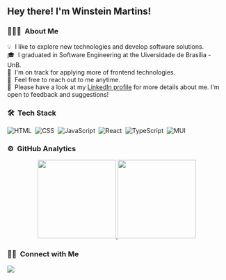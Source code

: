 <h2>Hey there! I'm Winstein Martins!</h2>

### 👨🏻‍💻 &nbsp;About Me

💡 &nbsp;I like to explore new technologies and develop software solutions.\
🎓 &nbsp;I graduated in Software Engineering at the Uiversidade de Brasília - UnB.\
🌱 &nbsp;I'm on track for applying more of frontend technologies.\
💬 &nbsp;Feel free to reach out to me anytime.\
📄 &nbsp;Please have a look at my [LinkedIn profile](https://www.linkedin.com/in/winstein-martins/) for more details about me. I'm open to feedback and suggestions!

### 🛠 &nbsp;Tech Stack

![HTML](https://img.shields.io/badge/-HTML-05122A?style=flat&logo=HTML5)&nbsp;
![CSS](https://img.shields.io/badge/-CSS-05122A?style=flat&logo=CSS3&logoColor=1572B6)&nbsp;
![JavaScript](https://img.shields.io/badge/-JavaScript-05122A?style=flat&logo=javascript)&nbsp;
![React](https://img.shields.io/badge/-React-05122A?style=flat&logo=react)&nbsp;
![TypeScript](https://img.shields.io/badge/-TypeScript-05122A?style=flat&logo=typescript)&nbsp;
![MUI](https://img.shields.io/badge/-MaterialUI-05122A?style=flat&logo=mui)&nbsp;

### ⚙️ &nbsp;GitHub Analytics

<p align="center">
<a href="https://github.com/winstein27">
  <img height="180em" src="https://github-readme-stats-eight-theta.vercel.app/api?username=winstein27&show_icons=true&theme=algolia&include_all_commits=true&count_private=true"/>
  <img height="180em" src="https://github-readme-stats-eight-theta.vercel.app/api/top-langs/?username=winstein27&layout=compact&langs_count=8&theme=algolia"/>
</a>
</p>

### 🤝🏻 &nbsp;Connect with Me

<p align="center">

<a href="https://www.linkedin.com/in/winstein-martins/"><img src="https://img.shields.io/badge/-Winstein%20Martins-0077B5?style=flat&logo=Linkedin&logoColor=white"/></a>
</p>
